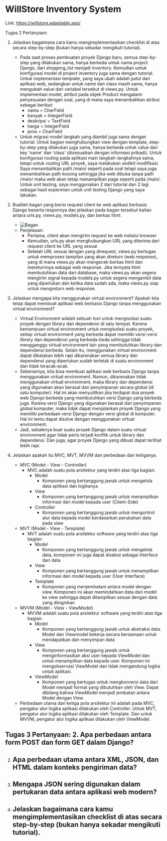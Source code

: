 # WillStore Inventory System
Link: https://willstore.adaptable.app/

Tugas 2
Pertanyaan:
1. Jelaskan bagaimana cara kamu mengimplementasikan checklist di atas secara step-by-step (bukan hanya sekadar mengikuti tutorial).
   -  Pada saat proses pembuatan proyek Django baru, semua step-by-step yang dilakukan sama, hanya berbeda untuk nama project Django, dari shopping_list menjadi inventory. Kemudian untuk konfigurasi model di project inventory juga sama dengan tutorial. Untuk implementasi template, yang saya ubah adalah judul dari aplikasi web, sedangkan untuk name dan class masih sama, hanya mengubah value dari variabel tersebut di views.py. Untuk implementasi model, atribut pada objek Product mengalami penyesuaian dengan soal, yang di mana saya menambahkan atribut sebagai berikut:
      - nama = CharField
      - banyak = IntegerField
      - deskripsi = TextField
      - harga = IntegerField
      - jenis = CharField
   - Untuk migrasi model langkah yang diambil juga sama dengan tutorial. Untuk bagian menghubungkan view dengan template, step-by-step yang dilakukan juga sama, hanya berbeda untuk value dari key 'name' dan 'class' (disesuaikan dengan informasi pribadi). Untuk konfigurasi routing pada aplikasi main langkah-langkahnya sama, tetapi untuk routing URL proyek, saya melakukan sedikit modifikasi. Saya menambahkan path /main/ seperti pada soal tetapi saya juga menambahkan path kosong sehingga jika web dibuka tanpa path /main/ maka web akan tetap menampilkan page seperti pada /main/. Untuk unit testing, saya menggunakan 2 dari tutorial dan 2 lagi sebagai hasil experimen untuk unit testing Django yang saya lakukan.

1. Buatlah bagan yang berisi request client ke web aplikasi berbasis Django beserta responnya dan jelaskan pada bagan tersebut kaitan antara urls.py, views.py, models.py, dan berkas html.
   - ![Bagan](https://github.com/NtapSlur/inventoryBang/assets/119404246/7e60e0fb-09c5-4ff0-a961-5f1c6858489f)
   - Penjelasan:
      - Pertama, client akan mengirim request ke web melalui browser
      - Kemudian, urls.py akan menghubungkan URL yang diterima dari request client ke URL yang sesuai
      - Setelah URL sesuai dengan yang direquest, views.py bertugas untuk memproses tampilan yang akan direturn (web response), yang di mana views.py akan mengecek berkas html dan mereturnnya sebagai web response. Jika ternyata html membutuhkan data dari database, maka views.py akan segera mengirim signal kepada models.py untuk segera mengambil data yang diperlukan dan ketika data sudah ada, maka views.py siap untuk mengreturn web response.

1. Jelaskan mengapa kita menggunakan virtual environment? Apakah kita tetap dapat membuat aplikasi web berbasis Django tanpa menggunakan virtual environment?
   - Virtual Environment adalah sebuah tool untuk mengisolasi suatu proyek dengan library dan dependensi di satu tempat. Karena kemampuan virtual environment untuk mengisolasi suatu proyek, setiap virtual environment yang berbeda dapat memiliki versi-versi library dan dependensi yang berbeda-beda sehingga tidak mengganggu virtual environment lain yang membutuhkan library dan dependensi berbeda. Selain itu, menggunakan virtual environment dapat dikatakan lebih rapi dikarenakan semua library dan dependensi yang diperlukan sudah terletak di suatu environment dan tidak teracak-acak.
   - Sebenarnya, kita bisa membuat aplikasi web berbasis Django tanpa menggunakan virtual environment. Namun, dikarenakan tidak menggunakan virtual environment, maka library dan dependensi yang digunakan akan berasal dari penyimpanan secara global (di satu komputer). Hal ini akan menyulitkan jika terdapat dua proyek web Django berbeda yang membutuhkan versi Django yang berbeda juga. Karena versi Django yang digunakan berasal dari penyimpanan global komputer, maka tidak dapat menjalankan proyek Django yang memiliki perbedaan versi Django dengan versi global di komputer. Hal ini tentu dapat disolve dengan menggunakan virtual environment.
   - Jadi, sebaiknya buat suatu proyek Django dalam suatu virtual environment agar tidak perlu terjadi konflik untuk library dan dependensi. Dan juga, agar proyek Django yang dibuat dapat terlihat lebih rapi.

1. Jelaskan apakah itu MVC, MVT, MVVM dan perbedaan dari ketiganya.
   - MVC (Model - View - Controller)
      - MVC adalah suatu pola arsitektur yang terdiri atas tiga bagian:
         - Model
            - Komponen yang bertanggung jawab untuk mengelola data aplikasi dan logikanya
         - View
            - Komponen yang bertanggung jawab untuk menampilkan informasi dari model kepada user (Client-Side)
         - Controller
            - Komponen yang bertanggung jawab untuk mengontrol alur data kepada model berdasarkan perubahan data pada view
   - MVT (Model - View - Template)
      - MVT adalah suatu pola arsitektur software yang terdiri atas tiga bagian:
         - Model
            - Komponen yang bertanggung jawab untuk mengelola data, komponen ini juga dapat disebut sebagai interface dari data
         - View
            - Komponen yang bertanggung jawab untuk menampilkan informasi dari model kepada user (User Interface)
         - Template
            - Komponen yang menjembatani antara model dengan view. Komponen ini akan memindahkan data dari model ke view sehingga dapat ditampilkan sesuai dengan data yang diinginkan
   - MVVM (Model - View - ViewModel)
      - MVVM adalah suatu pola arsitektur software yang terdiri atas tiga bagian:
         - Model
            - Komponen yang bertanggung jawab untuk abstraksi data. Model dan Viewmodel bekerja secara bersamaan untuk mendapatkan dan menyimpan data
         - View
            - Komponen yang bertanggung jawab untuk menginformasikan aksi user kepada ViewModel dan untuk menampilkan data kepada user. Komponen ini mengobservasi ViewModel dan tidak mengandung logika untuk aplikasi. 
         - ViewModel
            - Komponen yang bertugas untuk mengkonversi data dari Model menjadi format yang dibutuhkan oleh View. Dapat dibilang bahwa ViewModel menjadi jembatan antara Model dengan View
   - Perbedaan utama dari ketiga pola arsitektur ini adalah pada MVC, pengatur alur logika aplikasi dilakukan oleh Controller. Untuk MVT, pengatur alur logika aplikasi dilakukan oleh Template. Dan untuk MVVM, pengatur alur logika aplikasi dilakukan oleh ViewModel. 

Tugas 3
Pertanyaan:
2. Apa perbedaan antara form POST dan form GET dalam Django?
   - 
2. Apa perbedaan utama antara XML, JSON, dan HTML dalam konteks pengiriman data?
   - 
2. Mengapa JSON sering digunakan dalam pertukaran data antara aplikasi web modern?
   - 
2. Jelaskan bagaimana cara kamu mengimplementasikan checklist di atas secara step-by-step (bukan hanya sekadar mengikuti tutorial). 
   - 
